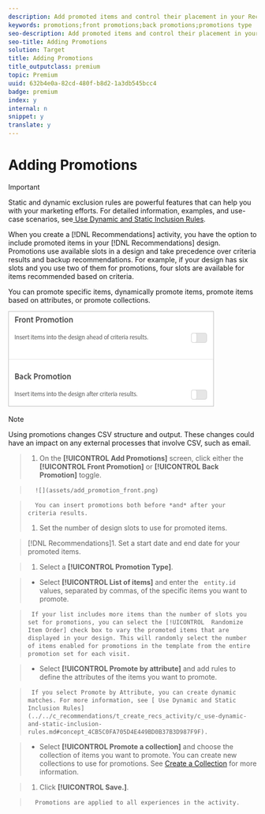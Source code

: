 ```yaml
---
description: Add promoted items and control their placement in your Recommendations designs. You can add static and dynamic promotions.
keywords: promotions;front promotions;back promotions;promotions type
seo-description: Add promoted items and control their placement in your Recommendations designs. You can add static and dynamic promotions.
seo-title: Adding Promotions
solution: Target
title: Adding Promotions
title_outputclass: premium
topic: Premium
uuid: 632b4e0a-82cd-480f-b8d2-1a3db545bcc4
badge: premium
index: y
internal: n
snippet: y
translate: y
---
```


# Adding Promotions


>[!IMPORTANT]
>
>Static and dynamic exclusion rules are powerful features that can help you with your marketing efforts. For detailed information, examples, and use-case scenarios, see[ Use Dynamic and Static Inclusion Rules](../../c_recommendations/t_create_recs_activity/c_use-dynamic-and-static-inclusion-rules.md#concept_4CB5C0FA705D4E449BD0B37B3D987F9F). 



When you create a [!DNL  Recommendations] activity, you have the option to include promoted items in your [!DNL  Recommendations] design. Promotions use available slots in a design and take precedence over criteria results and backup recommendations. For example, if your design has six slots and you use two of them for promotions, four slots are available for items recommended based on criteria. 

You can promote specific items, dynamically promote items, promote items based on attributes, or promote collections. 

![](assets/add_promotion_toggles.png) 


>[!NOTE]
>
>Using promotions changes CSV structure and output. These changes could have an impact on any external processes that involve CSV, such as email.



>1. On the **[!UICONTROL  Add Promotions]** screen, click either the **[!UICONTROL  Front Promotion]** or **[!UICONTROL  Back Promotion]** toggle.

>       ![](assets/add_promotion_front.png) 

>       You can insert promotions both before *and* after your criteria results. 
>1. Set the number of design slots to use for promoted items.

>    [!DNL  Recommendations]1. Set a start date and end date for your promoted items.

>1. Select a **[!UICONTROL  Promotion Type]**.

>    
>    * Select **[!UICONTROL  List of items]** and enter the ` entity.id` values, separated by commas, of the specific items you want to promote. 

>      If your list includes more items than the number of slots you set for promotions, you can select the [!UICONTROL  Randomize Item Order] check box to vary the promoted items that are displayed in your design. This will randomly select the number of items enabled for promotions in the template from the entire promotion set for each visit. 

>    * Select **[!UICONTROL  Promote by attribute]** and add rules to define the attributes of the items you want to promote. 

>      If you select Promote by Attribute, you can create dynamic matches. For more information, see [ Use Dynamic and Static Inclusion Rules](../../c_recommendations/t_create_recs_activity/c_use-dynamic-and-static-inclusion-rules.md#concept_4CB5C0FA705D4E449BD0B37B3D987F9F). 

>    * Select **[!UICONTROL  Promote a collection]** and choose the collection of items you want to promote. You can create new collections to use for promotions. See [ Create a Collection](../../c_recommendations/c_products/c_collections.md#task_1256DFF6842141FCAADD9E1428EF7F08) for more information. 

>1. Click **[!UICONTROL  Save.]**.

>       Promotions are applied to all experiences in the activity. 

